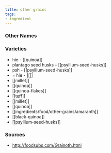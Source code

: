 ```yaml
---
title: other grains
tags:
- ingredient
---
```



### Other Names


### Varieties

* hie - [[quinoa]]
* plantago seed husks - [[psyllium-seed-husks]]
* psh - [[psyllium-seed-husks]]
* = hie - [[]]
* [[millet]]
* [[quinoa]]
* [[quinoa-flakes]]
* [[teff]]
* [[millet]]
* [[quinoa]]
* [[ingredients/food/other-grains/amaranth]]
* [[black-quinoa]]
* [[psyllium-seed-husks]]

### Sources
* http://foodsubs.com/Grainoth.html
